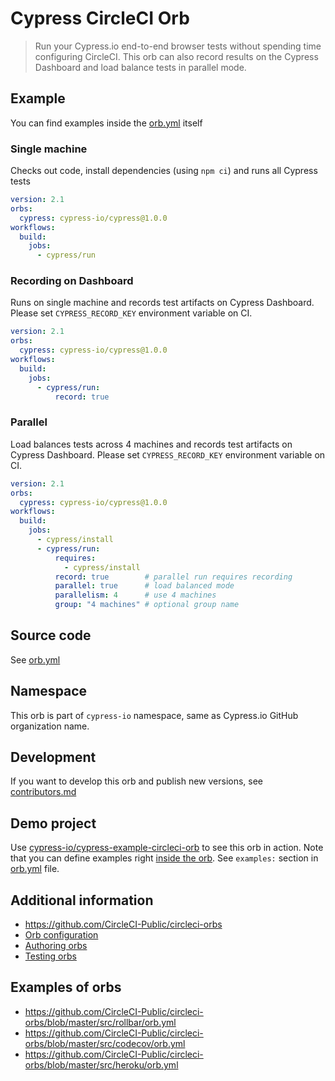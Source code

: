 # Cypress CircleCI Orb

> Run your Cypress.io end-to-end browser tests without spending time configuring CircleCI. This orb can also record results on the Cypress Dashboard and load balance tests in parallel mode.

## Example

You can find examples inside the [orb.yml](orb.yml) itself

### Single machine

Checks out code, install dependencies (using `npm ci`) and runs all Cypress tests

```yaml
version: 2.1
orbs:
  cypress: cypress-io/cypress@1.0.0
workflows:
  build:
    jobs:
      - cypress/run
```

### Recording on Dashboard

Runs on single machine and records test artifacts on Cypress Dashboard. Please set `CYPRESS_RECORD_KEY` environment variable on CI.

```yaml
version: 2.1
orbs:
  cypress: cypress-io/cypress@1.0.0
workflows:
  build:
    jobs:
      - cypress/run:
          record: true
```

### Parallel

Load balances tests across 4 machines and records test artifacts on Cypress Dashboard. Please set `CYPRESS_RECORD_KEY` environment variable on CI.

```yaml
version: 2.1
orbs:
  cypress: cypress-io/cypress@1.0.0
workflows:
  build:
    jobs:
      - cypress/install
      - cypress/run:
          requires:
            - cypress/install
          record: true        # parallel run requires recording
          parallel: true      # load balanced mode
          parallelism: 4      # use 4 machines
          group: "4 machines" # optional group name
```

## Source code

See [orb.yml](orb.yml)

## Namespace

This orb is part of `cypress-io` namespace, same as Cypress.io GitHub organization name.

## Development

If you want to develop this orb and publish new versions, see [contributors.md](contributors.md)

## Demo project

Use [cypress-io/cypress-example-circleci-orb](https://github.com/cypress-io/cypress-example-circleci-orb) to see this orb in action. Note that you can define examples right [inside the orb](https://github.com/CircleCI-Public/config-preview-sdk/blob/master/docs/usage-examples.md). See `examples:` section in [orb.yml](orb.yml) file.

## Additional information

- https://github.com/CircleCI-Public/circleci-orbs
- [Orb configuration](https://github.com/CircleCI-Public/config-preview-sdk/tree/master/docs)
- [Authoring orbs](https://github.com/CircleCI-Public/config-preview-sdk/blob/master/docs/orbs-authoring.md)
- [Testing orbs](https://github.com/CircleCI-Public/config-preview-sdk/blob/master/docs/orbs-testing.md)

## Examples of orbs

- https://github.com/CircleCI-Public/circleci-orbs/blob/master/src/rollbar/orb.yml
- https://github.com/CircleCI-Public/circleci-orbs/blob/master/src/codecov/orb.yml
- https://github.com/CircleCI-Public/circleci-orbs/blob/master/src/heroku/orb.yml
